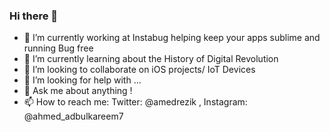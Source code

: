 ### Hi there 👋



- 🔭 I’m currently working at Instabug helping keep your apps sublime and running Bug free
- 🌱 I’m currently learning about the History of Digital Revolution 
- 👯 I’m looking to collaborate on iOS projects/ IoT Devices
- 🤔 I’m looking for help with ...
- 💬 Ask me about anything !
- 📫 How to reach me: Twitter: @amedrezik , Instagram: @ahmed_adbulkareem7



